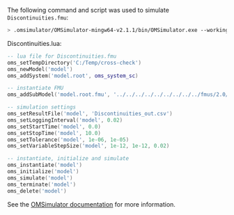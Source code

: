 The following command and script was used to simulate `Discontinuities.fmu`:
```bash
> .omsimulator/OMSimulator-mingw64-v2.1.1/bin/OMSimulator.exe --workingDir=results/2.0/me/win64/OMSimulator/v2.1.1/FMIToolbox_MATLAB/2.3/Discontinuities --stripRoot=true --skipCSVHeader=true --addParametersToCSV=true --suppressPath=true --timeout=60 Discontinuities.lua
```

Discontinuities.lua:
```lua
-- lua file for Discontinuities.fmu
oms_setTempDirectory('C:/Temp/cross-check')
oms_newModel('model')
oms_addSystem('model.root', oms_system_sc)

-- instantiate FMU
oms_addSubModel('model.root.fmu', '../../../../../../../../../fmus/2.0/me/win64/FMIToolbox_MATLAB/2.3/Discontinuities/Discontinuities.fmu')

-- simulation settings
oms_setResultFile('model', 'Discontinuities_out.csv')
oms_setLoggingInterval('model', 0.02)
oms_setStartTime('model', 0.0)
oms_setStopTime('model', 10.0)
oms_setTolerance('model', 1e-06, 1e-05)
oms_setVariableStepSize('model', 1e-12, 1e-12, 0.02)

-- instantiate, initialize and simulate
oms_instantiate('model')
oms_initialize('model')
oms_simulate('model')
oms_terminate('model')
oms_delete('model')
```
See the [OMSimulator documentation](https://openmodelica.org/doc/OMSimulator/master/html/index.html) for more information.

